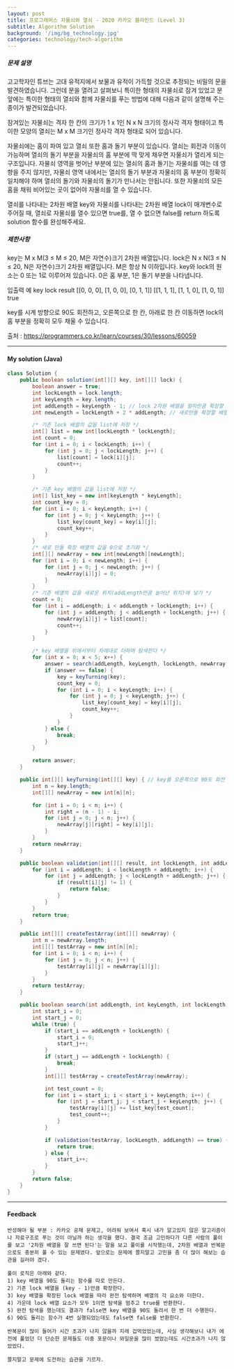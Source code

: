 ```yaml
---
layout: post
title: 프로그래머스 자물쇠와 열쇠 - 2020 카카오 블라인드 (Level 3)
subtitle: Algorithm Solution
background: '/img/bg_technology.jpg'
categories: technology/tech-algorithm
---
```


##### 문제 설명
고고학자인 튜브는 고대 유적지에서 보물과 유적이 가득할 것으로 추정되는 비밀의 문을 발견하였습니다. 그런데 문을 열려고 살펴보니 특이한 형태의 자물쇠로 잠겨 있었고 문 앞에는 특이한 형태의 열쇠와 함께 자물쇠를 푸는 방법에 대해 다음과 같이 설명해 주는 종이가 발견되었습니다.

잠겨있는 자물쇠는 격자 한 칸의 크기가 1 x 1인 N x N 크기의 정사각 격자 형태이고 특이한 모양의 열쇠는 M x M 크기인 정사각 격자 형태로 되어 있습니다.

자물쇠에는 홈이 파여 있고 열쇠 또한 홈과 돌기 부분이 있습니다. 열쇠는 회전과 이동이 가능하며 열쇠의 돌기 부분을 자물쇠의 홈 부분에 딱 맞게 채우면 자물쇠가 열리게 되는 구조입니다. 자물쇠 영역을 벗어난 부분에 있는 열쇠의 홈과 돌기는 자물쇠를 여는 데 영향을 주지 않지만, 자물쇠 영역 내에서는 열쇠의 돌기 부분과 자물쇠의 홈 부분이 정확히 일치해야 하며 열쇠의 돌기와 자물쇠의 돌기가 만나서는 안됩니다. 또한 자물쇠의 모든 홈을 채워 비어있는 곳이 없어야 자물쇠를 열 수 있습니다.

열쇠를 나타내는 2차원 배열 key와 자물쇠를 나타내는 2차원 배열 lock이 매개변수로 주어질 때, 열쇠로 자물쇠를 열수 있으면 true를, 열 수 없으면 false를 return 하도록 solution 함수를 완성해주세요.

##### 제한사항
key는 M x M(3 ≤ M ≤ 20, M은 자연수)크기 2차원 배열입니다.
lock은 N x N(3 ≤ N ≤ 20, N은 자연수)크기 2차원 배열입니다.
M은 항상 N 이하입니다.
key와 lock의 원소는 0 또는 1로 이루어져 있습니다.
0은 홈 부분, 1은 돌기 부분을 나타냅니다.

입출력 예
key									lock								result
[[0, 0, 0], [1, 0, 0], [0, 1, 1]]	[[1, 1, 1], [1, 1, 0], [1, 0, 1]]	true

key를 시계 방향으로 90도 회전하고, 오른쪽으로 한 칸, 아래로 한 칸 이동하면 lock의 홈 부분을 정확히 모두 채울 수 있습니다.


출처 : https://programmers.co.kr/learn/courses/30/lessons/60059



---

#### My solution (Java)

```java
class Solution {
	public boolean solution(int[][] key, int[][] lock) {
		boolean answer = true;
		int lockLength = lock.length;
		int keyLength = key.length;
		int addLength = keyLength - 1; // lock 2차원 배열을 얼마만큼 확장할 것인지
		int newLength = lockLength + 2 * addLength; // 새로만들 확장할 배열의 길이

		/* 기존 lock 배열의 값을 list에 저장 */
		int[] list = new int[lockLength * lockLength];
		int count = 0;
		for (int i = 0; i < lockLength; i++) {
			for (int j = 0; j < lockLength; j++) {
				list[count] = lock[i][j];
				count++;
			}
		}

		/* 기존 key 배열의 값을 list에 저장 */
		int[] list_key = new int[keyLength * keyLength];
		int count_key = 0;
		for (int i = 0; i < keyLength; i++) {
			for (int j = 0; j < keyLength; j++) {
				list_key[count_key] = key[i][j];
				count_key++;
			}
		}
		/* 새로 만들 확장 배열의 값을 0으로 초기화 */
		int[][] newArray = new int[newLength][newLength];
		for (int i = 0; i < newLength; i++) {
			for (int j = 0; j < newLength; j++) {
				newArray[i][j] = 0;
			}
		}
		/* 기존 배열의 값을 새로운 위치(addLength만큼 늘어난 위치)에 넣기 */
		count = 0;
		for (int i = addLength; i < addLength + lockLength; i++) {
			for (int j = addLength; j < addLength + lockLength; j++) {
				newArray[i][j] = list[count];
				count++;
			}
		}

		/* key 배열을 위에서부터 차례대로 더하며 탐색한다 */
		for (int x = 0; x < 5; x++) {
			answer = search(addLength, keyLength, lockLength, newArray, list_key);
			if (answer == false) {
				key = keyTurning(key);
				count_key = 0;
				for (int i = 0; i < keyLength; i++) {
					for (int j = 0; j < keyLength; j++) {
						list_key[count_key] = key[i][j];
						count_key++;
					}
				}
			} else {
				break;
			}
		}

		return answer;
	}

	public int[][] keyTurning(int[][] key) { // key를 오른쪽으로 90도 회전
		int n = key.length;
		int[][] newArray = new int[n][n];

		for (int i = 0; i < n; i++) {
			int right = (n - 1) - i;
			for (int j = 0; j < n; j++) {
				newArray[j][right] = key[i][j];
			}
		}
		return newArray;
	}

	public boolean validation(int[][] result, int lockLength, int addLength) {
		for (int i = addLength; i < lockLength + addLength; i++) {
			for (int j = addLength; j < lockLength + addLength; j++) {
				if (result[i][j] != 1) {
					return false;
				}
			}
		}
		return true;
	}

	public int[][] createTestArray(int[][] newArray) {
		int n = newArray.length;
		int[][] testArray = new int[n][n];
		for (int i = 0; i < n; i++) {
			for (int j = 0; j < n; j++) {
				testArray[i][j] = newArray[i][j];
			}
		}
		return testArray;
	}

	public boolean search(int addLength, int keyLength, int lockLength, int[][] newArray, int[] list_key) {
		int start_i = 0;
		int start_j = 0;
		while (true) {
			if (start_i == addLength + lockLength) {
				start_i = 0;
				start_j++;
			}
			if (start_j == addLength + lockLength) {
				break;
			}
			int[][] testArray = createTestArray(newArray);

			int test_count = 0;
			for (int i = start_i; i < start_i + keyLength; i++) {
				for (int j = start_j; j < start_j + keyLength; j++) {
					testArray[i][j] += list_key[test_count];
					test_count++;
				}
			}

			if (validation(testArray, lockLength, addLength) == true) {
				return true;
			} else {
				start_i++;
			}
		}
		return false;
	}
}
```



---

#### Feedback

```
반성해야 될 부분 : 카카오 공채 문제고, 어려워 보여서 혹시 내가 알고있지 않은 알고리즘이나 자료구조로 푸는 것이 아닐까 하는 생각을 했다. 결국 조금 고민하다가 다른 사람의 풀이를 보고 '2차원 배열을 잘 쓰면 된다'는 말을 보고 풀이를 시작했는데, 2차원 배열과 반복문으로도 충분히 풀 수 있는 문제였다. 앞으로는 문제에 쫄지말고 고민을 좀 더 많이 해보는 습관을 길러야 겠다.

풀이 로직은 아래와 같다.
1) key 배열을 90도 돌리는 함수를 따로 만든다.
2) 기존 lock 배열을 (key - 1)만큼 확장한다.
3) key 배열을 확장된 lock 배열을 따라 완전 탐색하며 배열의 각 요소와 더한다.
4) 가운데 lock 배열 요소가 모두 1이면 탐색을 멈추고 true를 반환한다.
5) 완전 탐색을 했는데도 결과가 false면 key 배열을 90도 돌려서 한 번 더 수행한다.
6) 90도 돌리는 함수가 4번 실행되었는데도 false면 false를 반환한다.

반복문이 많이 들어가 시간 초과가 나지 않을까 지레 겁먹었었는데, 사실 생각해보니 내가 에전에 풀었던 더 단순한 문제들도 이중 포문이나 와일문을 많이 썼었는데도 시간초과가 나지 않았었다. 

쫄지말고 문제에 도전하는 습관을 기르자.
```


